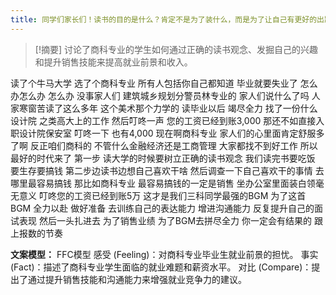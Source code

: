 ```yaml
---
title: 同学们家长们！读书的目的是什么？肯定不是为了装什么，而是为了让自己有更好的出路，出路怎么来？思路决定出路！留学 
---
```

 > [!摘要]
讨论了商科专业的学生如何通过正确的读书观念、发掘自己的兴趣和提升销售技能来提高就业前景和收入。

读了个牛马大学
选了个商科专业
所有人包括你自己都知道
毕业就要失业了
怎么办怎么办
怎么办
没事家人们
建筑城乡规划分警员林专业的
家人们说什么了吗
人家寒窗苦读了这么多年
这个美术那个力学的
读毕业以后
竭尽全力
找了一份什么设计院
之类高大上的工作
然后叮咚一声
您的工资已经到账3,000
那还不如直接入职设计院保安室
叮咚一下
也有4,000
现在啊商科专业
家人们的心里面肯定舒服多了啊
反正咱们商科的
不管什么金融经济还是工商管理
大家都找不到好工作
所以最好的时代来了
第一步
读大学的时候要树立正确的读书观念
我们读完书要吃饭
要生存要搞钱
第二步边读书边想自己喜欢干啥
然后调查一下自己喜欢干的事情
去哪里最容易搞钱
那比如商科专业
最容易搞钱的一定是销售
坐办公室里面装白领毫无意义
叮咚您的工资已经到账5万
这才是我们三科同学最强的BGM
为了这首BGM
全力以赴
做好准备
去训练自己的表达能力
增进沟通能力
反复提升自己的面试表现
然后一头扎进去
为了销售业绩
为了BGM去拼尽全力
你一定会有结果的
跟上报数的节奏

**文案模型：**
FFC模型
感受 (Feeling)：对商科专业毕业生就业前景的担忧。
事实 (Fact)：描述了商科专业学生面临的就业难题和薪资水平。
对比 (Compare)：提出了通过提升销售技能和沟通能力来增强就业竞争力的建议。
